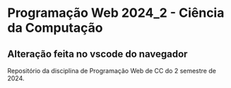 # Programação Web 2024_2 - Ciência da Computação

## Alteração feita no vscode do navegador

Repositório da disciplina de Programação Web de CC do 2 semestre de 2024.

